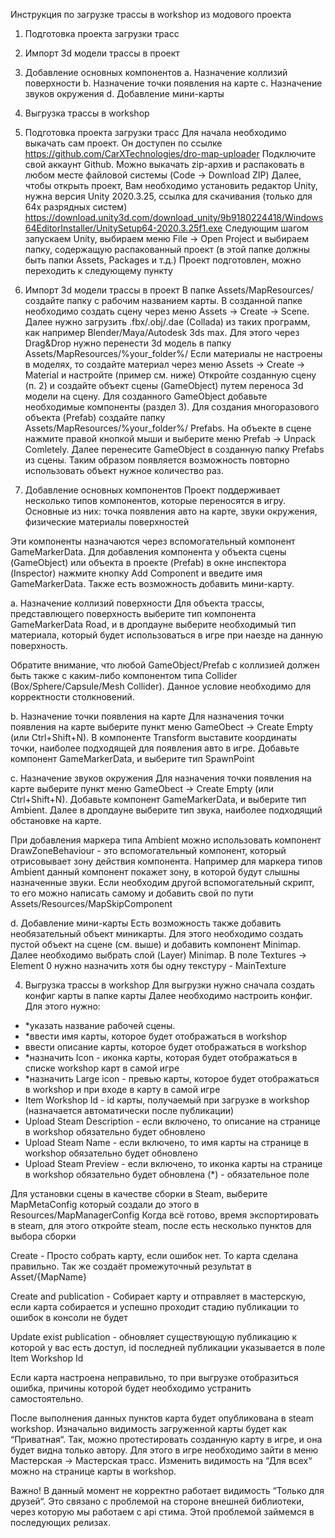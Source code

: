 Инструкция по загрузке трассы в workshop из модового проекта

1. Подготовка проекта загрузки трасс
2. Импорт 3d модели трассы в проект
3. Добавление основных компонентов
  a. Назначение коллизий поверхности
  b. Назначение точки появления на карте
  c. Назначение звуков окружения
  d. Добавление мини-карты
4. Выгрузка трассы в workshop

1. Подготовка проекта загрузки трасс
   Для начала необходимо выкачать сам проект. Он доступен по ссылке https://github.com/CarXTechnologies/dro-map-uploader Подключите свой аккаунт Github. Можно выкачать zip-архив и распаковать в любом месте файловой системы
   (Code → Download ZIP)
   Далее, чтобы открыть проект, Вам необходимо установить редактор Unity, нужна версия Unity 2020.3.25, ссылка для скачивания (только для 64x разрядных систем)   
   https://download.unity3d.com/download_unity/9b9180224418/Windows64EditorInstaller/UnitySetup64-2020.3.25f1.exe
   Следующим шагом запускаем Unity, выбираем меню File → Open Project и выбираем папку, содержащую распакованный проект (в этой папке должны быть папки Assets, Packages и т.д.)
   Проект подготовлен, можно переходить к следующему пункту

2. Импорт 3d модели трассы в проект
  В папке Assets/MapResources/ создайте папку с рабочим названием карты. 
  В созданной папке необходимо создать сцену через меню Assets →  Create → Scene.
  Далее нужно загрузить .fbx/.obj/.dae (Collada) из таких программ, как например Blender/Maya/Autodesk 3ds max. Для этого через Drag&Drop нужно перенести 3d модель в папку  Assets/MapResources/%your_folder%/
  Если материалы не настроены в моделях, то создайте материал через меню Assets → Create → Material и настройте (пример см. ниже)
  Откройте созданную сцену (п. 2) и создайте объект сцены (GameObject) путем переноса 3d модели на сцену. 
  Для созданного GameObject добавьте необходимые компоненты (раздел 3).
  Для создания многоразового объекта (Prefab) создайте папку  Assets/MapResources/%your_folder%/ Prefabs.
  На объекте в сцене нажмите правой кнопкой мыши и выберите меню Prefab → Unpack Comletely.
  Далее перенесите GameObject в созданную папку Prefabs из сцены. Таким образом появляется возможность повторно использовать объект нужное количество раз.
3. Добавление основных компонентов
   Проект поддерживает несколько типов компонентов, которые переносятся в игру. Основные из них: 
   точка появления авто на карте, звуки окружения, физические материалы поверхностей

Эти компоненты назначаются через вспомогательный компонент GameMarkerData.
Для добавления компонента у объекта сцены (GameObject) или объекта в проекте (Prefab) в окне инспектора (Inspector) нажмите кнопку Add Component и введите имя GameMarkerData. 
Также есть возможность добавить мини-карту.

a. Назначение коллизий поверхности
Для объекта трассы, представлющего поверхность выберите тип компонента GameMarkerData Road, и в дропдауне выберите необходимый тип материала, который будет использоваться в игре при наезде на данную поверхность.

Обратите внимание, что любой GameObject/Prefab с коллизией должен быть также с каким-либо компонентом типа Collider (Box/Sphere/Capsule/Mesh Collider). Данное условие необходимо для корректности столкновений.

b. Назначение точки появления на карте
Для назначения точки появления на карте выберите пункт меню GameObect → Create Empty (или Ctrl+Shift+N). В компоненте Transform выставите координаты точки, наиболее подходящей для появления авто в игре. Добавьте компонент GameMarkerData, и выберите тип SpawnPoint

c. Назначение звуков окружения
Для назначения точки появления на карте выберите пункт меню GameObect → Create Empty (или Ctrl+Shift+N). Добавьте компонент GameMarkerData, и выберите тип Ambient. Далее в дропдауне выберите тип звука, наиболее подходящий обстановке на карте.

При добавления маркера типа Ambient можно использовать компонент DrawZoneBehaviour - это вспомогательный компонент, который отрисовывает зону действия компонента. Например для маркера типов Ambient данный компонент покажет зону, в которой будут слышны назначенные звуки.
Если необходим другой вспомогательный скрипт, то его можно написать самому и добавить свой по пути Assets/Resources/MapSkipComponent

d. Добавление мини-карты
Есть возможность также добавить необязательный объект миникарты. Для этого необходимо  создать пустой объект на сцене (см. выше) и добавить компонент Minimap. Далее необходимо выбрать слой (Layer) Minimap. В поле Textures → Element 0 нужно назначить хотя бы одну текстуру - MainTexture

4. Выгрузка трассы в workshop
Для выгрузки нужно сначала создать конфиг карты в папке карты
Далее необходимо настроить конфиг. Для этого нужно:
- *указать название рабочей сцены.
- *ввести имя карты, которое будет отображаться в workshop
- ввести описание карты, которое будет отображаться в workshop
- *назначить Icon - иконка карты, которая будет отображаться в списке workshop карт в самой игре
- *назначить Large icon - превью карты, которое будет отображаться в workshop и при входе в карту в самой игре
- Item Workshop Id - id карты, получаемый при загрузке в workshop (назначается автоматически после публикации)
- Upload Steam Description - если включено, то описание на странице в workshop обязательно будет обновлено
- Upload Steam Name - если включено, то имя карты на странице в workshop обязательно будет обновлено
- Upload Steam Preview - если включено, то иконка карты на странице в workshop обязательно будет обновлена
(*) - обязательное поле

Для установки сцены в качестве сборки в Steam, выберите MapMetaConfig который создали до этого в Resources/MapManagerConfig
Когда всё готово, время экспортировать в steam, для этого откройте steam, после есть
несколько пунктов для выбора сборки

Create - Просто собрать карту, если ошибок нет. То карта сделана правильно. Так же создаёт промежуточный результат в Asset/{MapName}

Create and publication - Собирает карту и отправляет в мастерскую, если карта собирается и успешно проходит стадию публикации то ошибок в консоли не будет

Update exist publication - обновляет существующую публикацию к которой у вас есть доступ, id последней публикации указывается в поле Item Workshop Id

Если карта настроена неправильно, то при выгрузке отобразиться ошибка, причины которой будет необходимо устранить самостоятельно.

После выполнения данных пунктов карта будет опубликована в steam workshop. Изначально видимость загруженной карты будет как “Приватная“. Так, можно протестировать созданную карту в игре, и она будет видна только автору. Для этого в игре необходимо зайти в меню Мастерская → Мастерская трасс. Изменить видимость на “Для всех“ можно на странице карты в workshop.

Важно! В данный момент не корректно работает видимость “Только для друзей“. Это связано с проблемой на стороне внешней библиотеки, через которую мы работаем с api стима. Этой проблемой займемся в последующих релизах.
